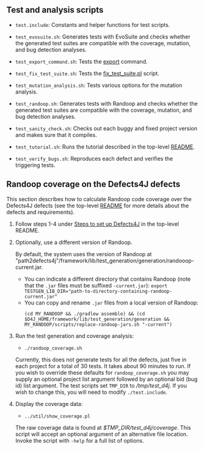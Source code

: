 Test and analysis scripts
----------------

* `test.include`: Constants and helper functions for test scripts.

* `test_evosuite.sh`: Generates tests with EvoSuite and checks whether the
   generated test suites are compatible with the coverage, mutation, and bug
   detection analyses.

* `test_export_command.sh`: Tests the
  [export](https://github.com/rjust/defects4j/blob/master/framework/bin/d4j/d4j-export) command.

* `test_fix_test_suite.sh`: Tests the
  [fix_test_suite.pl](https://github.com/rjust/defects4j/blob/master/framework/util/fix_test_suite.pl) script.

* `test_mutation_analysis.sh`: Tests various options for the mutation analysis.

* `test_randoop.sh`: Generates tests with Randoop and checks whether the
   generated test suites are compatible with the coverage, mutation, and bug
   detection analyses.

* `test_sanity_check.sh`: Checks out each buggy and fixed project version and
   makes sure that it compiles.

* `test_tutorial.sh`: Runs the tutorial described in the top-level
   [README](https://github.com/rjust/defects4j#using-defects4j).

* `test_verify_bugs.sh`: Reproduces each defect and verifies the triggering
   tests.

Randoop coverage on the Defects4J defects
----------------
This section describes how to calculate Randoop code coverage over the Defects4J
defects (see the top-level
[README](https://github.com/rjust/defects4j/blob/master/README.md) for
more details about the defects and requirements).

1. Follow steps 1-4 under
   [Steps to set up
   Defects4J](https://github.com/rjust/defects4j/blob/master/README.md#steps-to-set-up-defects4j)
   in the top-level README.

2. Optionally, use a different version of Randoop.

   By default, the system uses the version of Randoop at
   "path2defects4j"/framework/lib/test_generation/generation/randooop-current.jar.

    * You can indicate a different directory that contains Randoop (note that the `.jar` files must be suffixed `-current.jar`):
      ```export TESTGEN_LIB_DIR="path-to-directory-containing-randoop-current.jar"```
    * You can copy and rename `.jar` files from a local version of Randoop:
      ```
      (cd MY_RANDOOP && ./gradlew assemble) && (cd $D4J_HOME/framework/lib/test_generation/generation && MY_RANDOOP/scripts/replace-randoop-jars.sh "-current")
      ```

3. Run the test generation and coverage analysis:
    - `./randoop_coverage.sh`

    Currently, this does not generate tests for all the defects, just five in
    each project for a total of 30 tests. It takes about 90 minutes to run.
    If you wish to override these defaults for `randoop_coverage.sh` you may
    supply an optional project list argument followed by an optional bid
    (bug id) list argument.
    The test scripts set `TMP_DIR` to */tmp/test_d4j*. If you wish to change
    this, you will need to modify `./test.include`.

4. Display the coverage data:
    - `../util/show_coverage.pl`

    The raw coverage data is found at *$TMP_DIR/test_d4j/coverage*.
    This script will accept an optional argument of an alternative file location.
    Invoke the script with `-help` for a full list of options.

